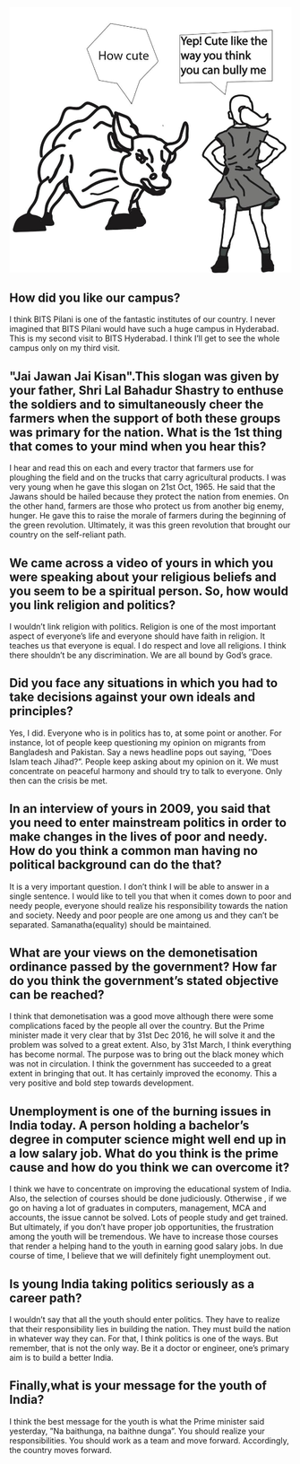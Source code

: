 <!-- TITLE: Sunil Shastri on Indian Youth and Politics -->
<!-- SUBTITLE: An interview with Sunil Shastri, former cabinet minister in the Uttar Pradesh government, when he visited our campus during Pearl 2017. -->

![Think You Bully Me](/uploads/news/think-you-bully-me.jpg "Think You Bully Me")

## How did you like our campus?
I think BITS Pilani is one of the fantastic institutes of our country. I never imagined that BITS Pilani would have such a huge campus in Hyderabad. This is my second visit to BITS Hyderabad. I think I’ll get to see the whole campus only on my third visit.

## "Jai Jawan Jai Kisan".This slogan was given by your father, Shri Lal Bahadur Shastry to enthuse the soldiers and to simultaneously cheer the farmers when the support of both these groups was primary for the nation. What is the 1st thing that comes to your mind when you hear this?
I hear and read this on each and every tractor that farmers use for ploughing the field and on the trucks that carry agricultural products. I was very young when he gave this slogan on 21st Oct, 1965. He said that the Jawans should be hailed because they protect the nation from enemies. On the other hand, farmers are those who protect us from another big enemy, hunger. He gave this to raise the morale of farmers during the beginning of the green revolution. Ultimately, it was this green revolution that brought our country on the self-reliant path.

## We came across a video of yours in which you were speaking about your religious beliefs and you seem to be a spiritual person. So, how would you link religion and politics?
I wouldn’t link religion with politics. Religion is one of the most important aspect of everyone’s life and everyone should have faith in religion. It teaches us that everyone is equal. I do respect and love all religions. I think there shouldn’t be any discrimination. We are all bound by God’s grace.

## Did you face any situations in which you had to take decisions against your own ideals and principles?
Yes, I did. Everyone who is in politics has to, at some point or another. For instance, lot of people keep questioning my opinion on migrants from Bangladesh and Pakistan. Say a news headline pops out saying, ’’Does Islam teach Jihad?”. People keep asking about my opinion on it. We must concentrate on peaceful harmony and should try to talk to everyone. Only then can the crisis be met.

## In an interview of yours in 2009, you said that you need to enter mainstream politics in order to make changes in the lives of poor and needy. How do you think a common man having no political background can do the that?
It is a very important question. I don’t think I will be able to answer in a single sentence. I would like to tell you that when it comes down to poor and needy people, everyone should realize his responsibility towards the nation and society. Needy and poor people are one among us and they can’t be separated. Samanatha(equality) should be maintained.

## What are your views on the demonetisation ordinance passed by the government? How far do you think the government’s stated objective can be reached?
I think that demonetisation was a good move although there were some complications faced by the people all over the country. But the Prime minister made it very clear that by 31st Dec 2016, he will solve it and the problem was solved to a great extent. Also, by 31st March, I think everything has become normal. The purpose was to bring out the black money which was not in circulation. I think the government has succeeded to a great extent in bringing that out. It has certainly improved the economy. This a very positive and bold step towards development.

## Unemployment is one of the burning issues in India today. A person holding a bachelor’s degree in computer science might well end up in a low salary job. What do you think is the prime cause and how do you think we can overcome it?
I think we have to concentrate on improving the educational system of India. Also, the selection of courses should be done judiciously. Otherwise , if we go on having a lot of graduates in computers, management, MCA and accounts, the issue cannot be solved. Lots of people study and get trained. But ultimately, if you don’t have proper job opportunities, the frustration among the youth will be tremendous. We have to increase those courses that render a helping hand to the youth in earning good salary jobs. In due course of time, I believe that we will definitely fight unemployment out.

## Is young India taking politics seriously as a career path?
I wouldn’t say that all the youth should enter politics. They have to realize that their responsibility lies in building the nation. They must build the nation in whatever way they can. For that, I think politics is one of the ways. But remember, that is not the only way. Be it a doctor or engineer, one’s primary aim is to build a better India.

## Finally,what is your message for the youth of India?
I think the best message for the youth is what the Prime minister said yesterday, ”Na baithunga, na baithne dunga”. You should realize your responsibilities. You should work as a team and move forward. Accordingly, the country moves forward.